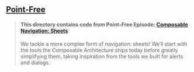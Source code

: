 ## [Point-Free](https://www.pointfree.co)

> #### This directory contains code from Point-Free Episode: [Composable Navigation: Sheets](https://www.pointfree.co/episodes/ep224-composable-navigation-sheets)
>
> We tackle a more complex form of navigation: sheets! We’ll start with the tools the Composable Architecture ships today before greatly simplifying them, taking inspiration from the tools we built for alerts and dialogs.
